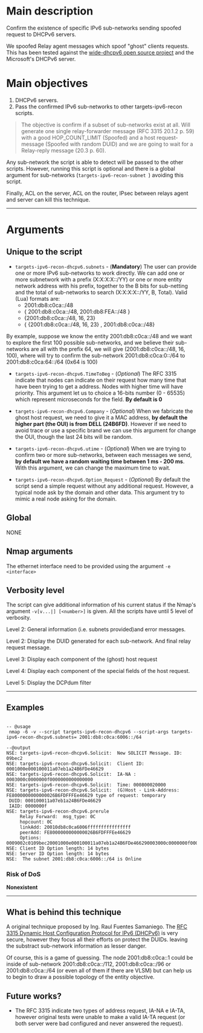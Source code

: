 # Main description #

Confirm the existence of specific IPv6 sub-networks sending spoofed request to  DHCPv6 servers.

We spoofed Relay agent messages which spoof "ghost" clients requests. This has been tested against the [wide-dhcpv6 open source project](http://sourceforge.net/p/wide-dhcpv6/wiki/Home/) and the Microsoft's DHCPv6 server.



# Main objectives #

  1. DHCPv6 servers.
  1. Pass the confirmed IPv6 sub-networks to other targets-ipv6-recon scripts.

> The objective is  confirm if a subset of sub-networks exist at all. Will generate one single relay-forwarder  message (RFC 3315 20.1.2 p. 59) with a good HOP\_COUNT\_LIMIT (Spoofed) and a host request-message (Spoofed with random DUID) and we are going to wait for a Relay-reply message (20.3 p. 60).

Any sub-network the script is able to detect will be passed to the other scripts. However, running this script is optional and  there is a global argument for sub-networks (`targets-ipv6-recon-subnet `) avoiding this script.

Finally, ACL on the server, ACL on the router,  IPsec between relays agent and server  can kill this technique.



---


# Arguments #

## Unique to the script ##

  * `targets-ipv6-recon-dhcpv6.subnets` - (**Mandatory**) The user can provide one or more IPv6 sub-networks to work directly. We can add one or more subnetwork with a prefix (X:X:X:X::/YY) or one or more entity network address with his prefix, together to the B bits for sub-netting and the total of sub-networks to search (X:X:X:X::/YY, B, Total).   Valid (Lua) formats are:
    * 2001:db8:c0ca::/48
    * { 2001:db8:c0ca::/48, 2001:db8:FEA::/48 }
    * {2001:db8:c0ca::/48, 16, 23}
    * { {2001:db8:c0ca::/48, 16, 23} , 2001:db8:c0ca::/48}

By example, suppose we know the entity 2001:db8:c0ca::/48 and we want to explore the first 100 possible sub-networks, and we believe their sub-networks are all with the prefix 64, we will  give (2001:db8:c0ca::/48, 16, 100), where will try to confirm  the sub-network 2001:db8:c0ca:0::/64 to 2001:db8:c0ca:64::/64 (0x64 is 100)


  * ` targets-ipv6-recon-dhcpv6.TimeToBeg ` - (_Optional_) The RFC 3315 indicate that nodes can indicate on their request how many time that have been trying to get a address. Nodes with higher time will have priority. This argument let us to choice a  16-bits number (0 - 65535) which represent microseconds for the field. **By default is 0**

  * ` targets-ipv6-recon-dhcpv6.Company ` - (_Optional_) When we fabricate the ghost host request, we need to give it a MAC address, **by default the higher part (the OUI) is from DELL (24B6FD)**. However if we need to avoid trace or use a specific brand we can use this argument for change the OUI, though the last 24 bits will be random.

  * ` targets-ipv6-recon-dhcpv6.utime `  - (_Optional_) When we are trying to confirm two or more sub-networks, between each messages we send,  **by default we have a  random waiting time between 1 ms - 200 ms**. With this argument, we can change the maximum time to wait.

  * ` targets-ipv6-recon-dhcpv6.Option_Request ` - (_Optional_) By default the script send a simple request without any additional request. However, a typical node ask by the domain and other data. This argument try to mimic a real node asking for the domain.

## Global ##

NONE

## Nmap arguments ##

The ethernet interface need to be provided using the argument `-e <interface> `

## Verbosity level ##

The script can give additional information of his current status if the Nmap's argument `-v[v...|] [<number>]`  is given.  All the scripts have until 5 level of verbosity.

Level 2: General information (i.e. subnets provided)and error messages.

Level 2: Display the  DUID generated for each sub-network. And final relay request message.

Level 3: Display each component of the (ghost) host request

Level 4: Display each component of the special fields of the host request.

Level 5: Display the DCPdum filter



---


## Examples ##

```

-- @usage
 nmap -6 -v --script targets-ipv6-recon-dhcpv6 --script-args targets-ipv6-recon-dhcpv6.subnets= 2001:db8:c0ca:6006::/64

--@output
NSE: targets-ipv6-recon-dhcpv6.Solicit:  New SOLICIT Message. ID: 09bec2
NSE: targets-ipv6-recon-dhcpv6.Solicit:  Client ID: 0001000e000100011a07eb1a24B6FDe46629
NSE: targets-ipv6-recon-dhcpv6.Solicit:  IA-NA : 0003000c0000000f0000000000000000
NSE: targets-ipv6-recon-dhcpv6.Solicit:  Time: 000800020000
NSE: targets-ipv6-recon-dhcpv6.Solicit:  (G)Host - Link-Address: FE8000000000000026B6FDFFFEe46629 type of request: temporary
 DUID: 000100011a07eb1a24B6FDe46629
 IAID: 0000000f
NSE: targets-ipv6-recon-dhcpv6.prerule
	 Relay Forward:  msg_type: 0C
	 hopcount: 0C
	 linkAdd: 20010db8c0ca6006ffffffffffffffff
	 peerAdd: FE8000000000000026B6FDFFFEe46629
	 Options: 0009002c0109bec20001000e000100011a07eb1a24B6FDe466290003000c0000000f0000000000000000000800020000
NSE: Client ID Option length: 14 bytes
NSE: Server ID Option length: 14 bytes
NSE:  The subnet 2001:db8:c0ca:6006::/64 is Online

```

### Risk of DoS ###

**Nonexistent**


---


## What is behind this technique ##

A original technique proposed by  Ing. Raul Fuentes Samaniego. The [RFC 3315 Dynamic Host Configuration Protocol for IPv6 (DHCPv6)](http://tools.ietf.org/html/rfc3315) is very secure, however  they focus all their efforts on protect the DUIDs. leaving the substract sub-network information as lesser danger.

Of course, this is a game of guessing. The node 2001:db8:c0ca::1 could be inside of sub-network 2001:db8:c0ca::/112, 2001:db8:c0ca::/96 or  2001:db8:c0ca::/64 (or even all of them if there are VLSM) but can help us to begin to draw a possible topology of the entity objective.

## Future works? ##

  * The RFC 3315 indicate two types of address request, IA-NA e IA-TA, however original tests  were unable to make a valid IA-TA request (or  both server were bad configured and never answered the request).